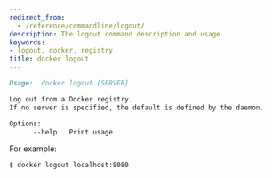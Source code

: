 ```yaml
---
redirect_from:
  - /reference/commandline/logout/
description: The logout command description and usage
keywords:
- logout, docker, registry
title: docker logout
---
```


```markdown
Usage:  docker logout [SERVER]

Log out from a Docker registry.
If no server is specified, the default is defined by the daemon.

Options:
      --help   Print usage
```

For example:

    $ docker logout localhost:8080
